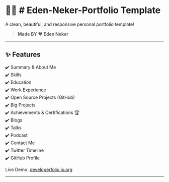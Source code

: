 # 🧑‍💻 # Eden-Neker-Portfolio Template

A clean, beautiful, and responsive personal portfolio template!


> **Made BY ❤️ Eden Neker**

---

## ✨ Features

✔️ Summary & About Me  
✔️ Skills  
✔️ Education  
✔️ Work Experience  
✔️ Open Source Projects (GitHub)  
✔️ Big Projects  
✔️ Achievements & Certifications 🏆  
✔️ Blogs  
✔️ Talks  
✔️ Podcast  
✔️ Contact Me  
✔️ Twitter Timeline  
✔️ GitHub Profile

Live Demo: [developerfolio.js.org](https://developerfolio.js.org/)

---

